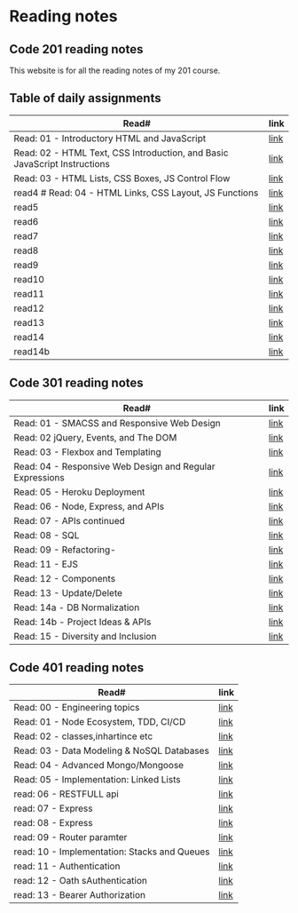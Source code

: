 
# Reading notes

## Code 201 reading notes

This website is for all the reading notes of my 201 course.

## Table of daily assignments 

Read#  | link
---------|--------
Read: 01 - Introductory HTML and JavaScript|[link](https://waleedfarraj.github.io/reading-notes/class01)
Read: 02 - HTML Text, CSS Introduction, and Basic JavaScript Instructions |[link](https://waleedfarraj.github.io/reading-notes/class02)
 Read: 03 - HTML Lists, CSS Boxes, JS Control Flow  |[link](https://waleedfarraj.github.io/reading-notes/class03)
read4 # Read: 04 - HTML Links, CSS Layout, JS Functions   |[link](https://waleedfarraj.github.io/reading-notes/class04)
read5      |[link](https://waleedfarraj.github.io/reading-notes/class05)
read6      |[link](https://waleedfarraj.github.io/reading-notes/class06)
read7      |[link](https://waleedfarraj.github.io/reading-notes/class07)
read8      |[link](https://waleedfarraj.github.io/reading-notes/class08)
read9      |[link](https://waleedfarraj.github.io/reading-notes/class09)
read10     |[link](https://waleedfarraj.github.io/reading-notes/class10)
read11     |[link](https://waleedfarraj.github.io/reading-notes/class11)
read12     |[link](https://waleedfarraj.github.io/reading-notes/class12)
read13     |[link](https://waleedfarraj.github.io/reading-notes/class13)
read14     |[link](https://waleedfarraj.github.io/reading-notes/class14a)
read14b    |[link](https://waleedfarraj.github.io/reading-notes/class14b)

## Code 301 reading notes
Read#  | link
---------|--------
Read: 01 - SMACSS and Responsive Web Design  |[link](https://waleedfarraj.github.io/reading-notes/301class01)
Read: 02  jQuery, Events, and The DOM   |[link](https://waleedfarraj.github.io/reading-notes/301class02)
Read: 03 - Flexbox and Templating   |[link](https://waleedfarraj.github.io/reading-notes/301class03)
Read: 04 - Responsive Web Design and Regular Expressions   |[link](https://waleedfarraj.github.io/reading-notes/301class04)
Read: 05 - Heroku Deployment  |[link](https://waleedfarraj.github.io/reading-notes/301class05)
Read: 06 - Node, Express, and APIs   |[link](https://waleedfarraj.github.io/reading-notes/301class06)
Read: 07 - APIs continued   |[link](https://waleedfarraj.github.io/reading-notes/301class07)
Read: 08 - SQL   |[link](https://waleedfarraj.github.io/reading-notes/301class08)
Read: 09 - Refactoring- |[link](https://waleedfarraj.github.io/reading-notes/301class09)
Read: 11 - EJS |[link](https://waleedfarraj.github.io/reading-notes/301class10)
Read: 12 - Components  |[link](https://waleedfarraj.github.io/reading-notes/301class12)
Read: 13 - Update/Delete  |[link](https://waleedfarraj.github.io/reading-notes/301class13)
Read: 14a - DB Normalization   |[link](https://waleedfarraj.github.io/reading-notes/301class14a)
Read: 14b - Project Ideas & APIs  |[link](https://waleedfarraj.github.io/reading-notes/301class14b)
Read: 15 - Diversity and Inclusion  |[link](https://waleedfarraj.github.io/reading-notes/301class15)

## Code 401 reading notes
Read#  | link
---------|--------
Read: 00 - Engineering topics |[link](https://waleedfarraj.github.io/reading-notes/401class00)
Read: 01 - Node Ecosystem, TDD, CI/CD |[link](https://waleedfarraj.github.io/reading-notes/401class01)
Read: 02 - classes,inhartince etc |[link](https://waleedfarraj.github.io/reading-notes/401class02)
Read: 03 -  Data Modeling & NoSQL Databases|[link](https://waleedfarraj.github.io/reading-notes/401class03)
Read: 04 - Advanced Mongo/Mongoose|[link](https://waleedfarraj.github.io/reading-notes/401class04)
Read: 05 - Implementation: Linked Lists|[link](https://waleedfarraj.github.io/reading-notes/401class05)
read: 06 - RESTFULL api | [link](https://waleedfarraj.github.io/reading-notes/401class06)
read: 07 - Express | [link](https://waleedfarraj.github.io/reading-notes/401class07)
read: 08 - Express | [link](https://waleedfarraj.github.io/reading-notes/401class08)
read: 09 - Router paramter | [link](https://waleedfarraj.github.io/reading-notes/401class09) 
read: 10 - Implementation: Stacks and Queues| [link](https://waleedfarraj.github.io/reading-notes/401class10) 
read: 11 - Authentication| [link](https://waleedfarraj.github.io/reading-notes/401class11) 
read: 12 - Oath sAuthentication| [link](https://waleedfarraj.github.io/reading-notes/401class12) 
read: 13 - Bearer Authorization| [link](https://waleedfarraj.github.io/reading-notes/401class13) 

